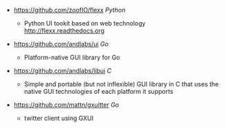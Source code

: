 - https://github.com/zoofIO/flexx *Python*
  - Python UI tookit based on web technology http://flexx.readthedocs.org

- https://github.com/andlabs/ui *Go*
  - Platform-native GUI library for Go 

- https://github.com/andlabs/libui *C*
  - Simple and portable (but not inflexible) GUI library in C that uses the native GUI technologies of each platform it supports 
- https://github.com/mattn/gxuitter *Go*
  - twitter client using GXUI

 
